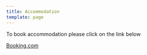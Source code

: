 ```yaml
---
title: Accommodation
template: page
---
```

To book accommodation please click on the link below

[Booking.com](https://www.booking.com/hotel/gb/the-lion-inn-theberton.en-gb.html#tab-main)

